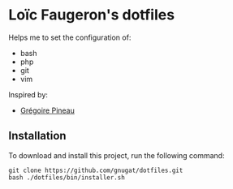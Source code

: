 # Loïc Faugeron's dotfiles

Helps me to set the configuration of:

* bash
* php
* git
* vim

Inspired by:

* [Grégoire Pineau](https://github.com/lyrixx/dotfiles)

## Installation

To download and install this project, run the following command:

    git clone https://github.com/gnugat/dotfiles.git
    bash ./dotfiles/bin/installer.sh
